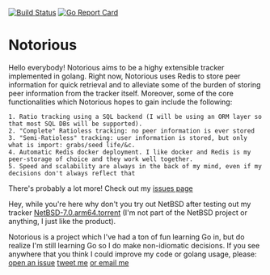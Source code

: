 [![Build Status](https://travis-ci.org/GrappigPanda/notorious.svg?branch=devel)](https://travis-ci.org/GrappigPanda/notorious) [![Go Report Card](https://goreportcard.com/badge/github.com/GrappigPanda/notorious)](https://goreportcard.com/report/github.com/GrappigPanda/notorious)
# Notorious
Hello everybody! Notorious aims to be a highy extensible tracker implemented in golang. Right now, Notorious uses Redis to store peer information for quick retrieval and to alleviate some of the burden of storing peer information from the tracker itself. Moreover, some of the core functionalities which Notorious hopes to gain include the following:
```
1. Ratio tracking using a SQL backend (I will be using an ORM layer so that most SQL DBs will be supported).
2. "Complete" Ratioless tracking: no peer information is ever stored
3. "Semi-Ratioless" tracking: user information is stored, but only what is import: grabs/seed life/&c.
4. Automatic Redis docker deployment. I like docker and Redis is my peer-storage of choice and they work well together.
5. Speed and scalability are always in the back of my mind, even if my decisions don't always reflect that
```


There's probably a lot more! Check out my [issues page](https://github.com/GrappigPanda/notorious/issues)


Hey, while you're here why don't you try out NetBSD after testing out my tracker [NetBSD-7.0.arm64.torrent](NetBSD-7.0.arm64.torrent)
(I'm not part of the NetBSD project or anything, I just like the product).



Notorious is a project which I've had a ton of fun learning Go in, but do realize I'm still learning Go so I do make non-idiomatic decisions. If you see anywhere that you think I could improve my code or golang usage, please:
[open an issue](https://github.com/GrappigPanda/notorious/issues/new)
[tweet me](http://twitter.com/GrappigPanda)
[or email me](mailto:ian@ianleeclark.com)
